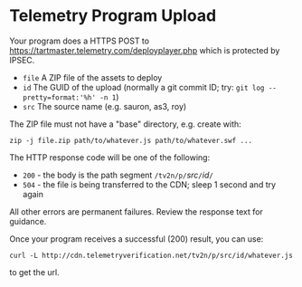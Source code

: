 Telemetry Program Upload
========================

Your program does a HTTPS POST to https://tartmaster.telemetry.com/deployplayer.php which is protected by IPSEC.

* `file` A ZIP file of the assets to deploy
* `id` The GUID of the upload (normally a git commit ID; try: `git log --pretty=format:'%h' -n 1`)
* `src` The source name (e.g. sauron, as3, roy)

The ZIP file must not have a "base" directory, e.g. create with:

    zip -j file.zip path/to/whatever.js path/to/whatever.swf ...

The HTTP response code will be one of the following:

* `200` - the body is the path segment `/tv2n/p/`*src*`/`*id*`/`
* `504` - the file is being transferred to the CDN; sleep 1 second and try again

All other errors are permanent failures. Review the response text for guidance.

Once your program receives a successful (200) result, you can use:

    curl -L http://cdn.telemetryverification.net/tv2n/p/src/id/whatever.js

to get the url.


